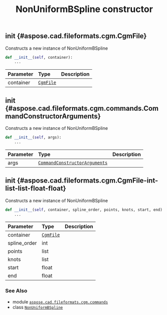 ﻿---
title: NonUniformBSpline constructor
second_title: Aspose.CAD for Python via .NET API References
description: 
type: docs
weight: 10
url: /python-net/aspose.cad.fileformats.cgm.commands/nonuniformbspline/__init__/
is_root: false
---

## __init__ {#aspose.cad.fileformats.cgm.CgmFile}

Constructs a new instance of NonUniformBSpline



```python
def __init__(self, container):
    ...
```


| Parameter | Type | Description |
| :- | :- | :- |
| container | [`CgmFile`](/cad/python-net/aspose.cad.fileformats.cgm/cgmfile) |  |


## __init__ {#aspose.cad.fileformats.cgm.commands.CommandConstructorArguments}

Constructs a new instance of NonUniformBSpline



```python
def __init__(self, args):
    ...
```


| Parameter | Type | Description |
| :- | :- | :- |
| args | [`CommandConstructorArguments`](/cad/python-net/aspose.cad.fileformats.cgm.commands/commandconstructorarguments) |  |


## __init__ {#aspose.cad.fileformats.cgm.CgmFile-int-list-list-float-float}

Constructs a new instance of NonUniformBSpline



```python
def __init__(self, container, spline_order, points, knots, start, end):
    ...
```


| Parameter | Type | Description |
| :- | :- | :- |
| container | [`CgmFile`](/cad/python-net/aspose.cad.fileformats.cgm/cgmfile) |  |
| spline_order | int |  |
| points | list |  |
| knots | list |  |
| start | float |  |
| end | float |  |



### See Also
* module [`aspose.cad.fileformats.cgm.commands`](../../)
* class [`NonUniformBSpline`](/cad/python-net/aspose.cad.fileformats.cgm.commands/nonuniformbspline)
